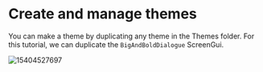 # Create and manage themes
You can make a theme by duplicating any theme in the Themes folder. For this tutorial, we can duplicate the `BigAndBoldDialogue` ScreenGui.

![15404527697](https://github.com/Beastslash/roblox-dialogue-maker-docs/assets/37517470/0cbe4d97-e9fc-4b34-a799-23be41066b2a)

